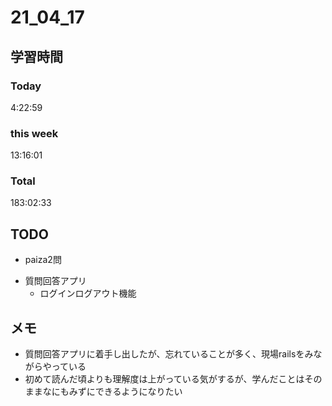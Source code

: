 # 21_04_17

## 学習時間
### Today
4:22:59

### this week
13:16:01

### Total
183:02:33

## TODO
+ paiza2問
* 質問回答アプリ
	+ ログインログアウト機能


## メモ
* 質問回答アプリに着手し出したが、忘れていることが多く、現場railsをみながらやっている
* 初めて読んだ頃よりも理解度は上がっている気がするが、学んだことはそのままなにもみずにできるようになりたい
